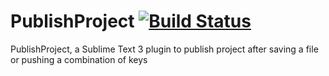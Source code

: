 PublishProject [![Build Status](https://travis-ci.org/marcobalk/PublishProject.svg?branch=master)](https://travis-ci.org/marcobalk/PublishProject)
==============

PublishProject, a Sublime Text 3 plugin to publish project after saving a file or pushing a combination of keys
